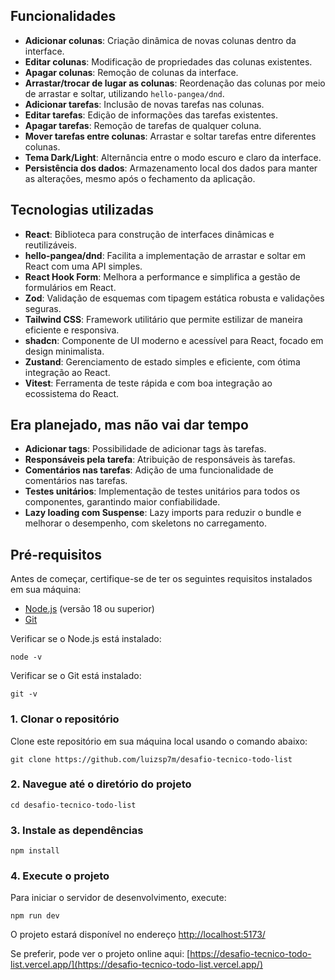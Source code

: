 ## Funcionalidades
- **Adicionar colunas**: Criação dinâmica de novas colunas dentro da interface.
- **Editar colunas**: Modificação de propriedades das colunas existentes.
- **Apagar colunas**: Remoção de colunas da interface.
- **Arrastar/trocar de lugar as colunas**: Reordenação das colunas por meio de arrastar e soltar, utilizando `hello-pangea/dnd`.
- **Adicionar tarefas**: Inclusão de novas tarefas nas colunas.
- **Editar tarefas**: Edição de informações das tarefas existentes.
- **Apagar tarefas**: Remoção de tarefas de qualquer coluna.
- **Mover tarefas entre colunas**: Arrastar e soltar tarefas entre diferentes colunas.
- **Tema Dark/Light**: Alternância entre o modo escuro e claro da interface.
- **Persistência dos dados**: Armazenamento local dos dados para manter as alterações, mesmo após o fechamento da aplicação.

## Tecnologias utilizadas
- **React**: Biblioteca para construção de interfaces dinâmicas e reutilizáveis.
- **hello-pangea/dnd**: Facilita a implementação de arrastar e soltar em React com uma API simples.
- **React Hook Form**: Melhora a performance e simplifica a gestão de formulários em React.
- **Zod**: Validação de esquemas com tipagem estática robusta e validações seguras.
- **Tailwind CSS**: Framework utilitário que permite estilizar de maneira eficiente e responsiva.
- **shadcn**: Componente de UI moderno e acessível para React, focado em design minimalista.
- **Zustand**: Gerenciamento de estado simples e eficiente, com ótima integração ao React.
- **Vitest**: Ferramenta de teste rápida e com boa integração ao ecossistema do React.
  
## Era planejado, mas não vai dar tempo

- **Adicionar tags**: Possibilidade de adicionar tags às tarefas.
- **Responsáveis pela tarefa**: Atribuição de responsáveis às tarefas.
- **Comentários nas tarefas**: Adição de uma funcionalidade de comentários nas tarefas.
- **Testes unitários**: Implementação de testes unitários para todos os componentes, garantindo maior confiabilidade.
- **Lazy loading com Suspense**: Lazy imports para reduzir o bundle e melhorar o desempenho, com skeletons no carregamento.

## Pré-requisitos

Antes de começar, certifique-se de ter os seguintes requisitos instalados em sua máquina:

- [Node.js](https://nodejs.org/) (versão 18 ou superior)
- [Git](https://git-scm.com/)

Verificar se o Node.js está instalado:

```
node -v
```

Verificar se o Git está instalado:

```
git -v
```

### 1. Clonar o repositório

Clone este repositório em sua máquina local usando o comando abaixo:

```
git clone https://github.com/luizsp7m/desafio-tecnico-todo-list
```

### 2. Navegue até o diretório do projeto

```
cd desafio-tecnico-todo-list
```

### 3. Instale as dependências

```
npm install
```

### 4. Execute o projeto

Para iniciar o servidor de desenvolvimento, execute:

``` 
npm run dev
```

O projeto estará disponível no endereço [http://localhost:5173/](http://localhost:5173/)

Se preferir, pode ver o projeto online aqui: [https://desafio-tecnico-todo-list.vercel.app/](https://desafio-tecnico-todo-list.vercel.app/)
